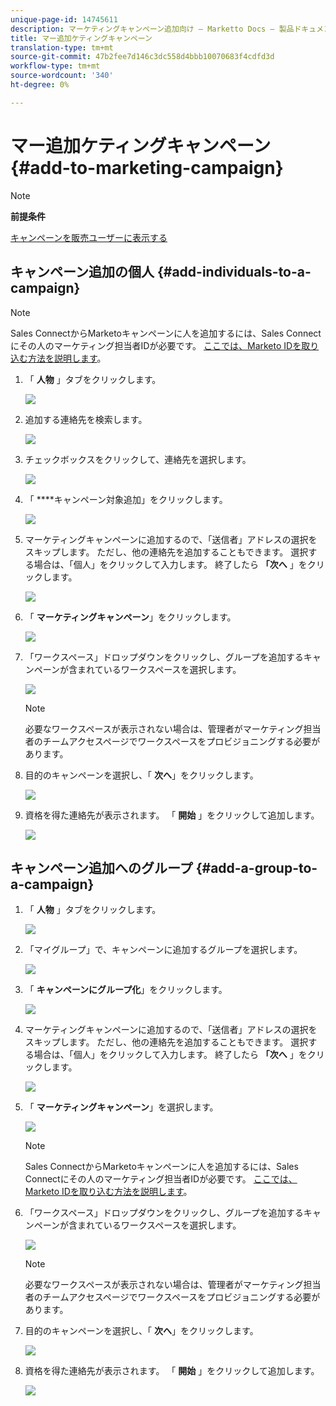 ```yaml
---
unique-page-id: 14745611
description: マーケティングキャンペーン追加向け — Marketto Docs — 製品ドキュメント
title: マー追加ケティングキャンペーン
translation-type: tm+mt
source-git-commit: 47b2fee7d146c3dc558d4bbb10070683f4cdfd3d
workflow-type: tm+mt
source-wordcount: '340'
ht-degree: 0%

---
```



# マー追加ケティングキャンペーン {#add-to-marketing-campaign}

>[!NOTE]
>
>**前提条件**
>
>[キャンペーンを販売ユーザーに表示する](http://docs.marketo.com/x/NwDh)

## キャンペーン追加の個人 {#add-individuals-to-a-campaign}

>[!NOTE]
>
>Sales ConnectからMarketoキャンペーンに人を追加するには、Sales Connectにその人のマーケティング担当者IDが必要です。 [ここでは、Marketo IDを取り込む方法を説明します](http://docs.marketo.com/x/CQXLAQ)。

1. 「 **人物** 」タブをクリックします。

   ![](assets/one-3.png)

1. 追加する連絡先を検索します。

   ![](assets/two-3.png)

1. チェックボックスをクリックして、連絡先を選択します。

   ![](assets/three-3.png)

1. 「 ****&#x200B;キャンペーン対象追加」をクリックします。

   ![](assets/four-3.png)

1. マーケティングキャンペーンに追加するので、「送信者」アドレスの選択をスキップします。 ただし、他の連絡先を追加することもできます。 選択する場合は、「個人」をクリックして入力します。 終了したら **「次へ** 」をクリックします。

   ![](assets/five-2.png)

1. 「 **マーケティングキャンペーン**」をクリックします。

   ![](assets/six-1.png)

1. 「ワークスペース」ドロップダウンをクリックし、グループを追加するキャンペーンが含まれているワークスペースを選択します。

   ![](assets/seven-1.png)

   >[!NOTE]
   >
   >必要なワークスペースが表示されない場合は、管理者がマーケティング担当者のチームアクセスページでワークスペースをプロビジョニングする必要があります。

1. 目的のキャンペーンを選択し、「 **次へ**」をクリックします。

   ![](assets/eight.png)

1. 資格を得た連絡先が表示されます。 「 **開始** 」をクリックして追加します。

   ![](assets/nine.png)

## キャンペーン追加へのグループ {#add-a-group-to-a-campaign}

1. 「 **人物** 」タブをクリックします。

   ![](assets/one-3.png)

1. 「マイグループ」で、キャンペーンに追加するグループを選択します。

   ![](assets/eleven.png)

1. 「 **キャンペーンにグループ化**」をクリックします。

   ![](assets/twelve.png)

1. マーケティングキャンペーンに追加するので、「送信者」アドレスの選択をスキップします。 ただし、他の連絡先を追加することもできます。 選択する場合は、「個人」をクリックして入力します。 終了したら **「次へ** 」をクリックします。

   ![](assets/thirteen.png)

1. 「 **マーケティングキャンペーン**」を選択します。

   ![](assets/six-1.png)

   >[!NOTE]
   >
   >Sales ConnectからMarketoキャンペーンに人を追加するには、Sales Connectにその人のマーケティング担当者IDが必要です。 [ここでは、Marketo IDを取り込む方法を説明します](http://docs.marketo.com/x/CQXLAQ)。

1. 「ワークスペース」ドロップダウンをクリックし、グループを追加するキャンペーンが含まれているワークスペースを選択します。

   ![](assets/seven-1.png)

   >[!NOTE]
   >
   >必要なワークスペースが表示されない場合は、管理者がマーケティング担当者のチームアクセスページでワークスペースをプロビジョニングする必要があります。

1. 目的のキャンペーンを選択し、「 **次へ**」をクリックします。

   ![](assets/eight.png)

1. 資格を得た連絡先が表示されます。 「 **開始** 」をクリックして追加します。

   ![](assets/nine.png)

